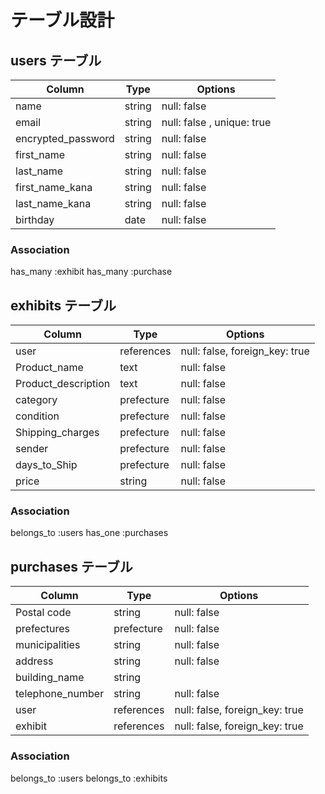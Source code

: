 # テーブル設計

## users テーブル

| Column             | Type   | Options                    |
| ------------------ | ------ | -------------------------- |
| name               | string | null: false                |
| email              | string | null: false , unique: true |
| encrypted_password | string | null: false                |
| first_name         | string | null: false                |
| last_name          | string | null: false                |
| first_name_kana    | string | null: false                |
| last_name_kana     | string | null: false                |
| birthday           | date   | null: false                |

### Association

has_many :exhibit
has_many :purchase

## exhibits テーブル

| Column             | Type   | Options                            |
| ------------------ | ------ | ---------------------------------- |
| user                | references | null: false, foreign_key: true|
| Product_name        | text       | null: false                   |
| Product_description | text       | null: false                   |
| category            | prefecture | null: false                   |
| condition           | prefecture | null: false                   |
| Shipping_charges    | prefecture | null: false                   |
| sender              | prefecture | null: false                   |
| days_to_Ship        | prefecture | null: false                   |
| price               | string     | null: false                   |

### Association

belongs_to :users
has_one :purchases

## purchases テーブル

| Column             | Type   | Options                            |
| ------------------ | ------ | ---------------------------------- |
| Postal code        | string | null: false                        |
| prefectures        | prefecture | null: false                    |
| municipalities     | string | null: false                        |
| address            | string | null: false                        |
| building_name      | string |                                    |
| telephone_number   | string | null: false                        |
| user               | references | null: false, foreign_key: true |
| exhibit            | references | null: false, foreign_key: true |

### Association

belongs_to :users
belongs_to :exhibits